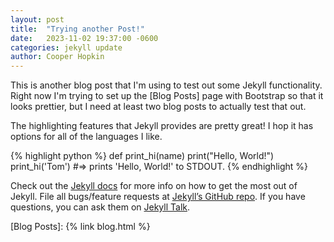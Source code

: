 ```yaml
---
layout: post
title:  "Trying another Post!"
date:   2023-11-02 19:37:00 -0600
categories: jekyll update
author: Cooper Hopkin
---
```

This is another blog post that I'm using to test out some Jekyll functionality. Right now I'm trying to set up the [Blog Posts] page with Bootstrap so that it looks prettier, but I need at least two blog posts to actually test that out.

The highlighting features that Jekyll provides are pretty great! I hop it has options for all of the languages I like.

{% highlight python %}
def print_hi(name)
    print("Hello, World!")
print_hi('Tom')
#=> prints 'Hello, World!' to STDOUT.
{% endhighlight %}

Check out the [Jekyll docs][jekyll-docs] for more info on how to get the most out of Jekyll. File all bugs/feature requests at [Jekyll’s GitHub repo][jekyll-gh]. If you have questions, you can ask them on [Jekyll Talk][jekyll-talk].

[jekyll-docs]: https://jekyllrb.com/docs/home
[jekyll-gh]:   https://github.com/jekyll/jekyll
[jekyll-talk]: https://talk.jekyllrb.com/
[Blog Posts]: {% link blog.html %}